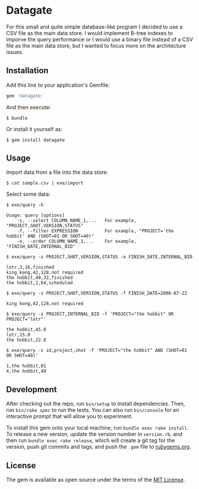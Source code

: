 # Datagate

For this small and quite simple database-like program I decided to use a CSV file as the main data store. I would implement B-tree indexes to imporve the query performance or I would use a binary file instead of a CSV file as the main data store, but I wanted to focus more on the architecture issues.

## Installation

Add this line to your application's Gemfile:

```ruby
gem 'datagate'
```

And then execute:

    $ bundle

Or install it yourself as:

    $ gem install datagate

## Usage

Import data from a file into the data store:

    $ cat sample.csv | exe/import

Select some data:

    $ exe/query -h

    Usage: query [options]
        -s, --select COLUMN_NAME_1,...   For example, "PROJECT,SHOT,VERSION,STATUS"
        -f, --filter EXPRESSION          For example, "PROJECT='the hobbit' AND (SHOT=01 OR SHOT=40)"
        -o, --order COLUMN_NAME_1,...    For example, "FINISH_DATE,INTERNAL_BID"

    $ exe/query -s PROJECT,SHOT,VERSION,STATUS -o FINISH_DATE,INTERNAL_BID

    lotr,3,16,finished
    king kong,42,128,not required
    the hobbit,40,32,finished
    the hobbit,1,64,scheduled

    $ exe/query -s PROJECT,SHOT,VERSION,STATUS -f FINISH_DATE=2006-07-22

    king kong,42,128,not required

    $ exe/query -s PROJECT,INTERNAL_BID -f 'PROJECT="the hobbit" OR PROJECT="lotr"'

    the hobbit,45.0
    lotr,15.0
    the hobbit,22.8

    $ exe/query -s id,project,shot -f 'PROJECT="the hobbit" AND (SHOT=01 OR SHOT=40)'

    1,the hobbit,01
    4,the hobbit,40

## Development

After checking out the repo, run `bin/setup` to install dependencies. Then, run `bin/rake spec` to run the tests. You can also run `bin/console` for an interactive prompt that will allow you to experiment.

To install this gem onto your local machine, run `bundle exec rake install`. To release a new version, update the version number in `version.rb`, and then run `bundle exec rake release`, which will create a git tag for the version, push git commits and tags, and push the `.gem` file to [rubygems.org](https://rubygems.org).

## License

The gem is available as open source under the terms of the [MIT License](https://opensource.org/licenses/MIT).
